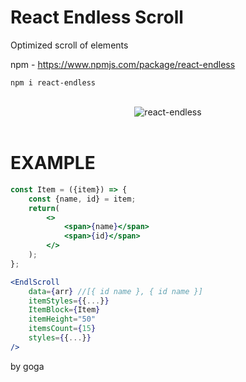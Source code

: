 <h1>React Endless Scroll</h1>

Optimized scroll of elements

npm - https://www.npmjs.com/package/react-endless

```
npm i react-endless
```

<br/>
<div style="text-align: center;">
	<img src="http://uncodegem.com/react-endless.gif" alt="react-endless"/>
</div>
<br/>

# EXAMPLE
```jsx
const Item = ({item}) => {
	const {name, id} = item;
	return(
		<>
			<span>{name}</span>
			<span>{id}</span>
		</>
	);
};
```

```jsx
<EndlScroll
	data={arr} //[{ id name }, { id name }]
	itemStyles={{...}}
	ItemBlock={Item}
	itemHeight="50"
	itemsCount={15}
	styles={{...}}
/>
```

by goga
